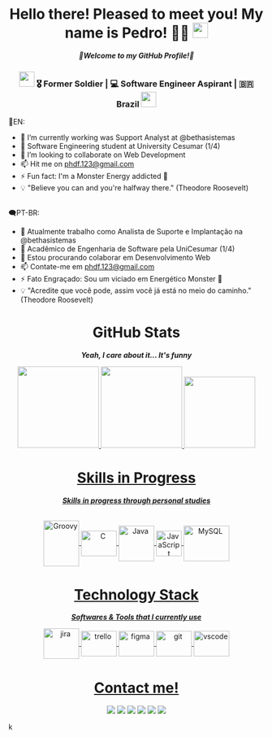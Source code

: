<!-- "Hello there" phrase -->
<div align="center">
  <h1>Hello there! Pleased to meet you! My name is Pedro!</a> 👨‍💻 <img src="https://media.giphy.com/media/hvRJCLFzcasrR4ia7z/giphy.gif" width="30px"> </h1> <i><b>🌾Welcome to my GitHub Profile!🌾</b></i>
</div>

<div align="center">
<h3><img src="https://media.giphy.com/media/WUlplcMpOCEmTGBtBW/giphy.gif" width="30"> 🎖 Former Soldier | 💻 Software Engineer Aspirant | 🇧🇷 Brazil <img src="https://media.giphy.com/media/WUlplcMpOCEmTGBtBW/giphy.gif" width="30"></h3>
</div>

💬EN:
- 🔭 I’m currently working was Support Analyst at @bethasistemas
- 🌱 Software Engineering student at University Cesumar (1/4)
- 🤝 I’m looking to collaborate on Web Development 
- 📫 Hit me on phdf.123@gmail.com 
- ⚡ Fun fact: I'm a Monster Energy addicted 🥤
- 💡 "Believe you can and you're halfway there." (Theodore Roosevelt)

##

🗨PT-BR:
- 🔭 Atualmente trabalho como Analista de Suporte e Implantação na @bethasistemas
- 🌱 Acadêmico de Engenharia de Software pela UniCesumar (1/4)
- 🤝 Estou procurando colaborar em Desenvolvimento Web
- 📫 Contate-me em phdf.123@gmail.com
- ⚡ Fato Engraçado: Sou um viciado em Energético Monster 🥤
- 💡 "Acredite que você pode, assim você já está no meio do caminho." (Theodore Roosevelt)


<!-- GitHub Stats -->
<div align="center">
  <p>
    <h1>GitHub Stats</h1><i><b>Yeah, I care about it... It's funny</b></i>
  </p>
</div>

<div align="center">
    <a href="https://github.com/PedroHFDutra">
        <img height="160em" src="https://github-readme-stats.vercel.app/api?username=PedroHFDutra&theme=gotham&hide_border=true&include_all_commits=true&count_private=true"/>
        <img height="160em" src="https://github-readme-streak-stats.herokuapp.com/?user=PedroHFDutra&theme=gotham&hide_border=true"/>
        <img height="140em" src="https://github-readme-stats.vercel.app/api/top-langs/?username=PedroHFDutra&theme=gotham&hide_border=true&include_all_commits=true&count_private=true&layout=compact"/>
</div> 

 <!-- 
<div align="center">
    <p>
        <h1>Trophy Room</h1><i><b>Don't you know about the GitHub's trophies? (I love them 😎)</b></i>
    </p>
</div>

<div align="center">
    <p>
        <a href="https://github.com/PedroHFDutra"></a>
        <img height="110em" src="https://github-profile-trophy.vercel.app/?username=PedroHFDutra&theme=darkhub&no-frame=true&no-bg=false&margin-w=4"/>
    </p> 
</div> --> 
<!--Technologies -->
<div align="center">
    <h1>Skills in Progress</h1> <i><b> Skills in progress through personal studies </i></b>
</div>

<p align="center"><br>
  <img align="center" alt="Groovy" height="90" width="70" src="https://cdn.jsdelivr.net/gh/devicons/devicon/icons/groovy/groovy-original.svg">
  <img align="center" alt="C" height="50" width="70" src="https://cdn.jsdelivr.net/gh/devicons/devicon/icons/c/c-original.svg">
  <img align="center" alt="Java" height="70" width="70" src="https://cdn.jsdelivr.net/gh/devicons/devicon/icons/java/java-original-wordmark.svg"> 
  <img align="center" alt="JavaScript" height="50" width="50" src="https://cdn.jsdelivr.net/gh/devicons/devicon/icons/javascript/javascript-original.svg">
  <img align="center" alt="MySQL" height="70" width="90" src="https://cdn.jsdelivr.net/gh/devicons/devicon/icons/mysql/mysql-original-wordmark.svg">
</p>
  
<!--Tech Stack -->
<div align="center">
  <p>
    <h1>Technology Stack</h1><i><b>Softwares & Tools that I currently use</b></i>
  </p>
</div>

<div align="center">
    <img align="center" alt="jira" height="60" width="70" src="https://cdn.jsdelivr.net/gh/devicons/devicon/icons/jira/jira-original-wordmark.svg"/>
    <img align="center" alt="trello" height="50" width="70" src="https://cdn.jsdelivr.net/gh/devicons/devicon/icons/trello/trello-plain.svg"/>
    <img align="center" alt="figma" height="50" width="70" src="https://cdn.jsdelivr.net/gh/devicons/devicon/icons/figma/figma-original.svg"/>
    <img align="center" alt="git" height="50" width="70" src="https://cdn.jsdelivr.net/gh/devicons/devicon/icons/git/git-plain.svg"/>
    <img align="center" alt="vscode" height="50" width="70" src="https://cdn.jsdelivr.net/gh/devicons/devicon/icons/vscode/vscode-original.svg"/>
</div>

<!--Contacts -->
<div align="center">
<h1>Contact me!</h1>
</div>
<div align="center"> 
  <a href="https://instagram.com/_pedrodutra_" target="_blank"><img src="https://img.shields.io/badge/-Instagram-%23E4405F?style=for-the-badge&logo=instagram&logoColor=white" target="_blank"></a>
  <a href = "mailto:phdf.123@gmail.com"><img src="https://img.shields.io/badge/-Gmail-%23333?style=for-the-badge&logo=gmail&logoColor=white" target="_blank"></a>
  <a href="https://www.linkedin.com/in/pedrohdutra" target="_blank"><img src="https://img.shields.io/badge/-LinkedIn-%230077B5?style=for-the-badge&logo=linkedin&logoColor=white" target="_blank"></a> 
 <a href="https://discord.gg/Pedro_Dutra#1052"><img src=https://img.shields.io/badge/Discord-7289DA?style=for-the-badge&logo=discord&logoColor=white></a>
 <a href="https://dev.to/pedrohfdutra"><img src=https://img.shields.io/badge/dev.to-0A0A0A?style=for-the-badge&logo=devdotto&logoColor=white></a>
 <a href="https://gitlab.com/pedrohfdutra"><img src=https://img.shields.io/badge/GitLab-330F63?style=for-the-badge&logo=gitlab&logoColor=white></a> 
</div>
      
k
